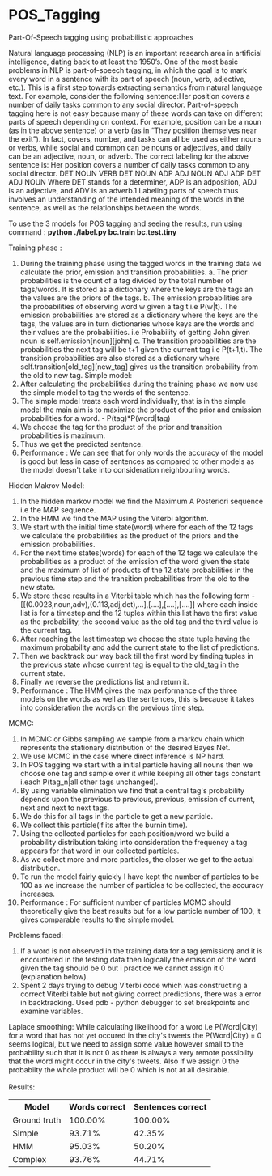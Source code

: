 # POS_Tagging
Part-Of-Speech tagging using probabilistic approaches

Natural language processing (NLP) is an important research area in artificial intelligence, dating back to at least the 1950’s. One of the most basic problems in NLP is part-of-speech tagging, in which the goal is to mark every word in a sentence with its part of speech (noun, verb, adjective, etc.). This is a first step towards extracting semantics from natural language text. For example, consider the following sentence:Her position covers a number of daily tasks common to any social director. Part-of-speech tagging here is not easy because many of these words can take on different parts of speech depending on context. For example, position can be a noun (as in the above sentence) or a verb (as in “They position themselves near the exit”). In fact, covers, number, and tasks can all be used as either nouns or verbs, while social and common can be nouns or adjectives, and daily can be an adjective, noun, or adverb. The correct labeling for the above sentence is: 
Her position covers a number of daily tasks common to any social director. 
DET NOUN VERB DET NOUN ADP ADJ NOUN ADJ ADP DET ADJ NOUN
Where DET stands for a determiner, ADP is an adposition, ADJ is an adjective, and ADV is an adverb.1 Labeling parts of speech thus involves an understanding of the intended meaning of the words in the sentence, as well as the relationships between the words.

To use the 3 models for POS tagging and seeing the results, run using command :
<b>python ./label.py bc.train bc.test.tiny</b><br>

Training phase : 
1.	During the training phase using the tagged words in the training data we calculate the prior, emission and transition probabilities.
	a.	The prior probabilities is the count of a tag divided by the total number of tags/words. It is stored as a dictionary where the keys are the tags
		an the values are the priors of the tags.
	b.	The emission probabilities are the probabilities of observing word w given a tag t i.e P(w|t). The emission probabilities are  stored as a dictionary
		where the keys are the tags, the values are in turn dictionaries whose keys are the words and their values are the probabilities.
		i.e Probability of getting John given noun is self.emission[noun][john]
	c.	The transition probabilities are the probabilities the next tag will be t+1 given the current tag i.e P(t+1,t). The transition probabilities are
		also stored as a dictionary where self.transition[old_tag][new_tag] gives us the transition probability from the old to new tag.
Simple model:
1.	After calculating the probabilities during the training phase we now use the simple model to tag the words of the sentence.
2.	The simple model treats each word individually, that is in the simple model the main aim is to maximize the product of the prior and emission probabilities
	for a word. - P(tag)*P(word|tag)
3.	We choose the tag for the product of the prior and transition probabilities is maximum.
4.	Thus we get the predicted sentence.
5.	Performance : We can see that for only words the accuracy of the model is good but less in case of sentences as compared to other models as the model 
	doesn't take into consideration neighbouring words.
	
Hidden Makrov Model:
1.	In the hidden markov model we find the Maximum A Posteriori sequence i.e the MAP sequence.
2.	In the HMM we find the MAP using the Viterbi algorithm.
3.	We start with the initial time state(word) where for each of the 12 tags we calculate the probabilities as the product of the priors and the emission
	probabilities.
4.	For the next time states(words) for each of the 12 tags we calculate the probabilities as a product of the emission of the word given the state and the 
	maximum of list of products of the 12 state probabilities in the previous time step and the transition probabilities from the old to the new state.
5.	We store these results in a Viterbi table which has the following form - [[(0.0023,noun,adv),(0.113,adj,det),...],[....],[....],[....]] where each
	inside list is for a timestep and the 12 tuples within this list have the first value as the probability, the second value as the old tag and the third
	value is the current tag.
6.	After reaching the last timestep we choose the state tuple having the maximum probability and add the current state to the list of predictions.
7.	Then we backtrack our way back till the first word by finding tuples in the previous state whose current tag is equal to the old_tag in the current state.
8.	Finally we reverse the predictions list and return it.
9.	Performance : The HMM gives the max performance of the three models on the words as well as the sentences, this is because it takes into consideration
	the words on the previous time step.
	
MCMC:
1.	In MCMC or Gibbs sampling we sample from a markov chain which represents the stationary distribution of the desired Bayes Net.
2.	We use MCMC in the case where direct inference is NP hard.
3.	In POS tagging we start with a initial particle having all nouns then we choose one tag and sample over it while keeping all other tags constant i.each
	P(tag_n|all other tags unchanged).
4.	By using variable elimination we find that a central tag's probability depends upon the previous to previous, previous, emission of current, next and 
	next to next tags.
5.	We do this for all tags in the particle to get a new particle.
6.	We collect this particle(if its after the burnin time).
7.	Using the collected particles for each position/word we build a probability distribution taking into consideration the frequency a tag appears for that word
	in our collected particles.
8.	As we collect more and more particles, the closer we get to the actual distribution.
9.	To run the model fairly quickly I have kept the number of particles to be 100 as we increase the number of particles to be collected, the accuracy increases.
10.	Performance : For sufficient number of particles MCMC should theoretically give the best results but for a low particle number of 100, it gives comparable
	results to the simple model.
	
Problems faced:
1.	If a word is not observed in the training data for a tag (emission) and it is encountered in the testing data then logically the emission of the word given
	the tag should be 0 but i practice we cannot assign it 0 (explanation below).
2.	Spent 2 days trying to debug Viterbi code which was constructing a correct Viterbi table but not giving correct predictions, there was a error in backtracking.
	Used pdb - python debugger to set breakpoints and examine variables.
	
Laplace smoothing:
While calculating likelihood for a word i.e P(Word|City) for a word that has not yet occured in the city's tweets the P(Word|City) = 0 seems logical,
but we need to assign some value however small to the probability such that it is not 0 as there is always a very remote possibilty that the word might
occur in the city's tweets.
Also if we assign 0 the probabilty the whole product will be 0 which is not at all desirable.<br><br>
Results:
<table>
	<tr>
		<th>Model</th>
		<th>Words correct</th>
		<th>Sentences correct</th>
	</tr>
	<tr>
		<td>Ground truth</td>
		<td>100.00%</td>
		<td>100.00%</td>
	</tr>
	<tr>
		<td>Simple</td>
		<td>93.71%</td>
		<td>42.35%</td>
	</tr>
	<tr>
		<td>HMM</td>
		<td>95.03%</td>
		<td>50.20%</td>
	</tr>
	<tr>
		<td>Complex</td>
		<td>93.76%</td>
		<td>44.71%</td>
	</tr>
</table>
